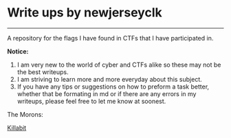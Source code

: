 # Write ups by newjerseyclk
---

A repository for the flags I have found in CTFs that I have participated in.

**Notice:**
1. I am very new to the world of cyber and CTFs alike so these may not be the best writeups.
2. I am striving to learn more and more everyday about this subject.
3. If you have any tips or suggestions on how to preform a task better, whether that be formating in md or if there are any errors in my writeups, please feel free to let me know at soonest.


The Morons:

[Killabit](https://ctftime.org/team/374382)
